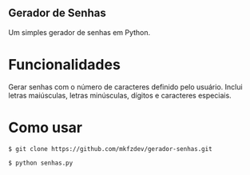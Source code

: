 ## Gerador de Senhas

Um simples gerador de senhas em Python.

# Funcionalidades

Gerar senhas com o número de caracteres definido pelo usuário.
Inclui letras maiúsculas, letras minúsculas, dígitos e caracteres especiais.

# Como usar
```
$ git clone https://github.com/mkfzdev/gerador-senhas.git
```
```
$ python senhas.py
```
